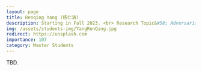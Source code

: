 ```yaml
---
layout: page
title: Renqing Yang (杨仁清)
description: Starting in Fall 2023. <br> Research Topic&#58; Adversarial Attack and Defense.
img: /assets/students-img/YangRenQing.jpg
redirect: https://unsplash.com
importance: 107
category: Master Students
---
```


TBD.
